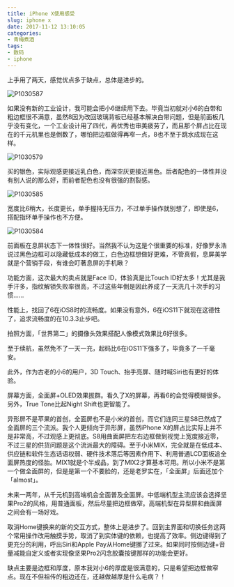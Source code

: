 ```yaml
---
title: iPhone X使用感受
slug: iphone x
date: 2017-11-12 13:10:05
categories:
- 青梅煮酒
tags:
- 数码
- iphone
---
```

上手用了两天，感觉优点多于缺点，总体是进步的。

![P1030587](https://wx4.sinaimg.cn/large/006tNbRwly1fwvwxh8lvvj31kw16ohdv.jpg)

如果没有新的工业设计，我可能会把小6继续用下去。毕竟当初就对小6的白带和粗边框很不满意，虽然8因为改回玻璃背板已经基本解决白带问题，但是前面板几乎没有变化，一个工业设计用了四代，再优秀也审美疲劳了，而且那个屏占比在现在的千元机里也是倒数了，哪怕把边框做得再窄一点，8也不至于跳水成现在这样。
    
![P1030579](https://wx2.sinaimg.cn/large/006tNbRwly1fwvwxoqh8rj31kw16ohdv.jpg)

买的银色，实际观感更接近乳白色，而深空灰更接近黑色。后者配色的一体性并没有别人说的那么好，而前者配色也没有很强的割裂感。

![P1030585](https://wx1.sinaimg.cn/large/006tNbRwly1fwvwxy4xfyj31kw16ob2b.jpg)

宽度比6稍大，长度更长，单手握持无压力，不过单手操作就别想了，即使是6，搭配指环单手操作也不方便。

![P1030584](https://wx4.sinaimg.cn/large/006tNbRwly1fwvwy2ob4ej31kw16ob2b.jpg)

前面板在息屏状态下一体性很好。当然我不认为这是个很重要的标准，好像罗永浩说过黑色边框可以隐藏低成本的做工，白色边框想做好更难，不管真假，息屏美学就是个营销手段，有谁会盯著息屏的手机瞅？

功能方面，这次最大的卖点就是Face ID，体验真是比Touch ID好太多！尤其是我手汗多，指纹解锁失败率很高，不过这些年倒是因此养成了一天洗几十次手的习惯……

性能上，找回了6在iOS8时的流畅度。如果没有意外，6在iOS11下就现在这德性了，追求流畅度的在10.3.3止步吧。

拍照方面，「世界第二」的摄像头效果搭配人像模式效果比6好很多。

至于续航，虽然免不了一天一充，起码比6在iOS11下强多了，毕竟多了一千毫安。

此外，作为古老的小6的用户，3D Touch、抬手亮屏、随时喊Siri也有更好的体验。

屏幕方面，全面屏+OLED效果拔群。看久了X的屏幕，再看6的会觉得模糊很多。另外，True Tone比起Night Shift也更智能了。

异形屏不是苹果的首创，全面屏也不是小米的首创，而它们连同三星S8已然成了全面屏的三个流派。我个人更倾向于异形屏，虽然iPhone X的屏占比实际上并不是非常高，不过观感上更彻底。S8用曲面屏把左右边框做到视觉上宽度接近零，不过三星的供货问题是这个流派最大的障碍。至于小米MIX，完全就是在低成本、供应链和软件生态话语权弱、硬件技术落后等因素作用下、利用普通LCD面板追全面屏热度的怪胎。MIX1就是个半成品，到了MIX2才算基本可用。所以小米不是第一个做全面屏的，但是是第一个不要脸的，还是老罗实在，「全面屏」后面还加个「almost」。

未来一两年，从千元机到高端机会全面普及全面屏。中低端机型主流应该会选择坚果Pro2的风格，用普通面板，然后尽量把边框做窄。高端机型在异型屏和曲面屏之间会有一场好戏。

取消Home键换来的新的交互方式，整体上是进步了。回到主界面和切换任务这两个常用操作改用触摸手势，取消了到实体键的依赖，也提高了效率。侧边键得到了更充分的利用，呼出Siri和Apple Pay从Home键挪了过来。如果同时按侧边键+音量减能自定义或者实现像坚果Pro2闪念胶囊按键那样的功能会更好。

缺点主要是边框和厚度，原本我对小6的厚度是很满意的，只是希望把边框做窄点。现在不但祖传的粗边还在，还越做越厚是什么毛病？！

